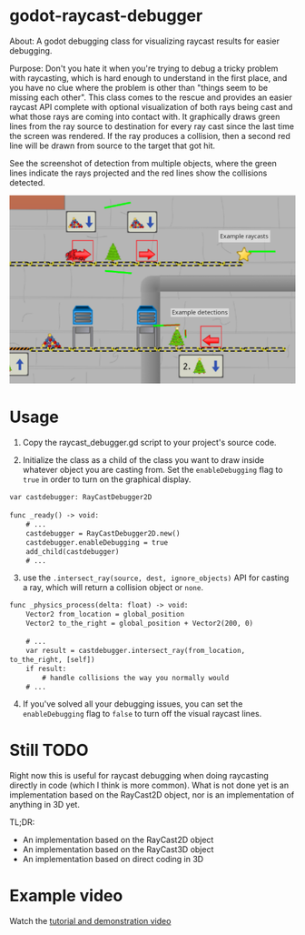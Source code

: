 # godot-raycast-debugger

About: A godot debugging class for visualizing raycast results for easier debugging.

Purpose: Don't you hate it when you're trying to debug a tricky problem with raycasting,
which is hard enough to understand in the first place, and you have no clue where the
problem is other than "things seem to be missing each other".  This class comes to the
rescue and provides an easier raycast API complete with optional visualization of both
rays being cast and what those rays are coming into contact with.  It graphically 
draws green lines from the ray source to destination for every ray cast since the 
last time the screen was rendered.  If the ray produces a collision, then a second
red line will be drawn from source to the target that got hit.

See the screenshot of detection from multiple objects, where the green
lines indicate the rays projected and the red lines show the
collisions detected.

![Screenshot with raycast debugging enabled](./images/example2-annotated.png)

# Usage

1. Copy the raycast_debugger.gd script to your project's source code.

2. Initialize the class as a child of the class you want to draw
   inside whatever object you are casting from.  Set the
   `enableDebugging` flag to `true` in order to turn on the graphical display.

``` gdscript
var castdebugger: RayCastDebugger2D

func _ready() -> void:
    # ...
	castdebugger = RayCastDebugger2D.new()
	castdebugger.enableDebugging = true
	add_child(castdebugger)
    # ...

```

3. use the `.intersect_ray(source, dest, ignore_objects)` API for casting a ray,
which will return a collision object or `none`.

``` gdscript
func _physics_process(delta: float) -> void:
    Vector2 from_location = global_position
    Vector2 to_the_right = global_position + Vector2(200, 0)

    # ...
    var result = castdebugger.intersect_ray(from_location, to_the_right, [self])
    if result:
        # handle collisions the way you normally would
    # ...
```

4. If you've solved all your debugging issues, you can set the
`enableDebugging` flag to `false` to turn off the visual raycast lines.

# Still TODO

Right now this is useful for raycast debugging when doing raycasting
directly in code (which I think is more common).  What is not done yet
is an implementation based on the RayCast2D object, nor is an
implementation of anything in 3D yet.

TL;DR:

- An implementation based on the RayCast2D object
- An implementation based on the RayCast3D object
- An implementation based on direct coding in 3D

# Example video

Watch the [tutorial and demonstration video](https://youtu.be/3Yex3HdTaVk)


